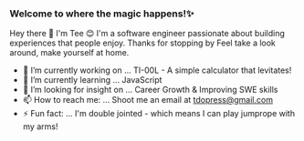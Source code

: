### Welcome to where the magic happens!✨

<!--**tdo95/tdo95** is a ✨ _special_ ✨ repository because its `README.md` (this file) appears on your GitHub profile.-->

Hey there 👋 I'm Tee 😊 I'm a software engineer passionate about building experiences that people enjoy. Thanks for stopping by Feel take a look around, make yourself at home.

- 🔭 I’m currently working on ... TI-00L - A simple calculator that levitates!
- 🌱 I’m currently learning ... JavaScript
- 🤔 I’m looking for insight on ... Career Growth & Improving SWE skills
- 📫 How to reach me: ... Shoot me an email at <a href="mailto:tdopress@gmail.com">tdopress@gmail.com</a>
- ⚡ Fun fact: ... I'm double jointed - which means I can play jumprope with my arms!

